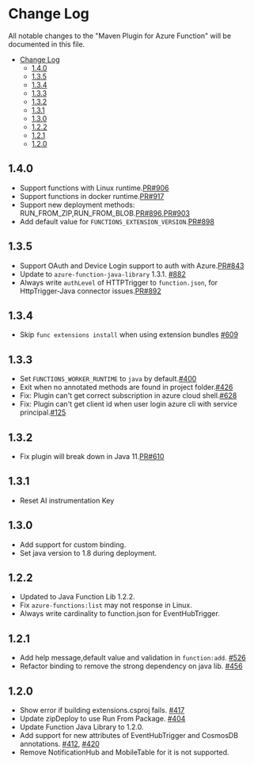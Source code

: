 # Change Log
All notable changes to the "Maven Plugin for Azure Function" will be documented in this file.
- [Change Log](#change-log)
  - [1.4.0](#140)
  - [1.3.5](#135)
  - [1.3.4](#134)
  - [1.3.3](#133)
  - [1.3.2](#132)
  - [1.3.1](#131)
  - [1.3.0](#130)
  - [1.2.2](#122)
  - [1.2.1](#121)
  - [1.2.0](#120)

## 1.4.0
- Support functions with Linux runtime.[PR#906](https://github.com/microsoft/azure-maven-plugins/pull/906)
- Support functions in docker runtime.[PR#917](https://github.com/microsoft/azure-maven-plugins/pull/917)
- Support new deployment methods: RUN_FROM_ZIP,RUN_FROM_BLOB.[PR#896](https://github.com/microsoft/azure-maven-plugins/pull/896),[PR#903](https://github.com/microsoft/azure-maven-plugins/pull/903)
- Add default value for `FUNCTIONS_EXTENSION_VERSION`.[PR#898](https://github.com/microsoft/azure-maven-plugins/pull/898)

## 1.3.5
- Support OAuth and Device Login support to auth with Azure.[PR#843](https://github.com/microsoft/azure-maven-plugins/pull/843)
- Update to `azure-function-java-library` 1.3.1. [#882](https://github.com/microsoft/azure-maven-plugins/issues/822)
- Always write `authLevel` of HTTPTrigger to `function.json`, for HttpTrigger-Java connector issues.[PR#892](https://github.com/microsoft/azure-maven-plugins/pull/892)

## 1.3.4
- Skip `func extensions install` when using extension bundles [#609](https://github.com/microsoft/azure-maven-plugins/issues/609)

## 1.3.3
- Set `FUNCTIONS_WORKER_RUNTIME` to `java` by default.[#400](https://github.com/microsoft/azure-maven-plugins/issues/400)
- Exit when no annotated methods are found in project folder.[#426](https://github.com/microsoft/azure-maven-plugins/issues/426)
- Fix: Plugin can't get correct subscription in azure cloud shell.[#628](https://github.com/microsoft/azure-maven-plugins/issues/628)
- Fix: Plugin can't get client id when user login azure cli with service principal.[#125](https://github.com/microsoft/azure-maven-plugins/issues/125)

## 1.3.2
- Fix plugin will break down in Java 11.[PR#610](https://github.com/Microsoft/azure-maven-plugins/pull/610)

## 1.3.1
- Reset AI instrumentation Key

## 1.3.0
- Add support for custom binding.
- Set java version to 1.8 during deployment.

## 1.2.2
- Updated to Java Function Lib 1.2.2.
- Fix `azure-functions:list` may not response in Linux.
- Always write cardinality to function.json for EventHubTrigger.

## 1.2.1
- Add help message,default value and validation in `function:add`. [#526](https://github.com/Microsoft/azure-maven-plugins/pull/526)
- Refactor binding to remove the strong dependency on java lib. [#456](https://github.com/Microsoft/azure-maven-plugins/issues/456)

## 1.2.0
- Show error if building extensions.csproj fails. [#417](https://github.com/Microsoft/azure-maven-plugins/issues/417)
- Update zipDeploy to use Run From Package. [#404](https://github.com/Microsoft/azure-maven-plugins/issues/404)
- Update Function Java Library to 1.2.0.
- Add support for new attributes of EventHubTrigger and CosmosDB annotations. [#412](https://github.com/Microsoft/azure-maven-plugins/issues/412), [#420](https://github.com/Microsoft/azure-maven-plugins/issues/420)
- Remove NotificationHub and MobileTable for it is not supported.
